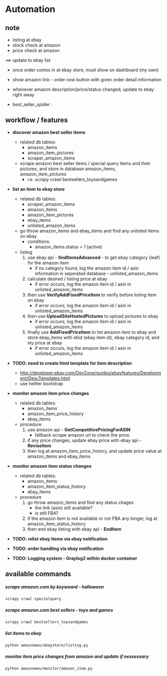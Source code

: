 # Automation


## note

- listing at ebay
- stock check at amazon
- price check at amazon

==> update to ebay list


- once order comes in at ebay store, must show on dashboard (my own)
- show amazon link - order now button with given order detail information


- whenever amazon description/price/status changed, update to ebay right away

- best_seller_spider : 


## workflow / features

- **discover amazon best seller items**
	- related db tables:
		- amazon\_items
		- amazon\_item\_pictures
		- scraper\_amazon\_items
	- scrape amazon best seller items / special query items and their pictures, and store in database amazon\_items, amazon\_item\_pictures
		- i.e. scrapy crawl bestsellers_toysandgames

- **list an item to ebay store**
	- related db tables:
		- scraper\_amazon\_items
		- amazon\_items
		- amazon\_item\_pictures
		- ebay\_items
		- unlisted\_amazon\_items
	- go throw amazon\_items and ebay\_items and find any unlisted items on ebay
		- conditions:
			- amazon\_items.status = 1 (active)
	- listing
		1. use ebay api - **findItemsAdvanced** - to get ebay category (leaf) for the amazon item
			- if no category found, log the amazon item id / asin information in seperated database - unlisted\_amazon\_items
		1. calculate desired / listing price at ebay
			- if error occurs, log the amazon item id / asin in unlisted\_amazon\_items
		1. then use **VerifyAddFixedPriceItem** to verify before listing item on ebay
			- if error occurs, log the amazon item id / asin in unlisted\_amazon\_items
		1. then use **UploadSiteHostedPictures** to upload  pictures to ebay
			- if error occurs, log the amazon item id / asin in unlisted\_amazon\_items
		1. finally use **AddFixedPriceItem** to list amazon item to ebay and store ebay\_items with ebid (ebay item id), ebay category id, and my price at ebay
			- if error occurs, log the amazon item id / asin in unlisted\_amazon\_items

- **TODO: need to create html template for item description**
	- http://developer.ebay.com/DevZone/guides/ebayfeatures/Development/DescTemplates.html
	- use twitter bootstrap

- **monitor amazon item price changes**
	- related db tables:
		- amazon\_items
		- amazon\_item\_price\_history
		- ebay\_items
	- procedure
		1. use amazon api - **GetCompetitivePricingForASIN**
			- fallback scrape amazon url to check the price.
		2. if any price changes, update ebay price with ebay api - **ReviseItem**
		3. then log at amazon\_item\_price\_history, and update price value at amazon\_items and ebay\_items

- **monitor amazon item status changes**
	- related db tables:
		- amazon\_items
		- amazon\_item\_status\_history
		- ebay\_items
	- procedure
		1. go throw amazon\_items and find any status chages
			- the link (asin) still available?
			- is still FBA?
		2. if the amazon item is not available or not FBA any longer, log at amazon\_item\_status\_history
		3. then end ebay listing with ebay api - **EndItem**


- **TODO: relist ebay items via ebay notification**

- **TODO: order handling via ebay notification**

- **TODO: Logging system - Graylog2 within docker container**


## available commands

##### scrape amazon.com by keywoard - halloween
	scrapy crawl specialquery

##### scrape amazon.com best sellers - toys and games
	scrapy crawl bestsellers_toysandgames
	
##### list items to ebay
	python amazonmws/ebaystore/listing.py

##### monitor item price changes from amazon and update if nessessary
	python amazonmws/monitor/amazon_item.py
